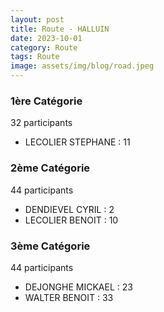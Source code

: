 ```yaml
---
layout: post
title: Route - HALLUIN
date: 2023-10-01
category: Route
tags: Route
image: assets/img/blog/road.jpeg
---
```


### 1ère Catégorie
32 participants
- LECOLIER STEPHANE : 11

### 2ème Catégorie
44 participants
- DENDIEVEL CYRIL : 2
- LECOLIER BENOIT : 10

### 3ème Catégorie
44 participants
- DEJONGHE MICKAEL : 23
- WALTER BENOIT : 33
